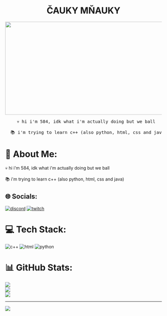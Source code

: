 <h1 align="center">
  ČAUKY MŇAUKY
</h1>

<div id="header" align="center">
  <img height="300" width="5840" src="https://media.giphy.com/media/v1.Y2lkPTc5MGI3NjExbXFoaDh2Mzg1OTc4bGZzYjd6MTc5bjg5cTBmYTd0N2J3NHpqbm96NCZlcD12MV9pbnRlcm5hbF9naWZfYnlfaWQmY3Q9Zw/SdBCTQOuO2AlZYX3sM/giphy.gif"/>
</div>

<pre align="center">
  💀 hi i'm 584, idk what i'm actually doing but we ball

  📚 i'm trying to learn c++ (also python, html, css and java)
</pre>

# 💫 About Me:
 💀 hi i'm 584, idk what i'm actually doing but we ball<br><br>  📚 i'm trying to learn c++ (also python, html, css and java)


## 🌐 Socials:
[![discord](https://img.shields.io/badge/Discord-%237289DA.svg?logo=discord&logoColor=white)](https://discord.gg/5u64bZyx) [![twitch](https://img.shields.io/badge/Twitch-%239146FF.svg?logo=Twitch&logoColor=white)](https://twitch.tv/584cz) 

# 💻 Tech Stack:
![c++](https://img.shields.io/badge/c++-%2300599C.svg?style=for-the-badge&logo=c%2B%2B&logoColor=white) ![html](https://img.shields.io/badge/html5-%23E34F26.svg?style=for-the-badge&logo=html5&logoColor=white) ![python](https://img.shields.io/badge/python-3670A0?style=for-the-badge&logo=python&logoColor=ffdd54)
# 📊 GitHub Stats:
![](https://github-readme-stats.vercel.app/api?username=584cz&theme=tokyonight&hide_border=false&include_all_commits=true&count_private=false)<br/>
![](https://github-readme-streak-stats.herokuapp.com/?user=584cz&theme=tokyonight&hide_border=false)<br/>
![](https://github-readme-stats.vercel.app/api/top-langs/?username=584cz&theme=tokyonight&hide_border=false&include_all_commits=true&count_private=false&layout=compact)

---
[![](https://visitcount.itsvg.in/api?id=584cz&icon=7&color=6)](https://visitcount.itsvg.in)

<!-- Proudly created with GPRM ( https://gprm.itsvg.in ) -->


